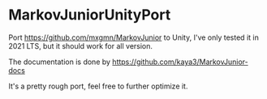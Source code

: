 # MarkovJuniorUnityPort
 
Port https://github.com/mxgmn/MarkovJunior to Unity, I've only tested it in 2021 LTS, but it should work for all version.

The documentation is done by https://github.com/kaya3/MarkovJunior-docs

It's a pretty rough port, feel free to further optimize it.
